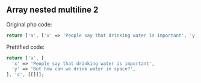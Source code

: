 ## Array nested multiline 2

Original php code:

```php
return ['a', ['x' => 'People say that drinking water is important', 'y' => 'But how can we drink water in space?'], 'c', [[]]];
```

Prettified code:

```php
return ['a', [
  'x' => 'People say that drinking water is important',
  'y' => 'But how can we drink water in space?',
], 'c', [[]]];
```
